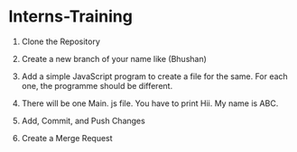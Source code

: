 # Interns-Training
1. Clone the Repository

2. Create a new  branch of your name like (Bhushan)

3. Add a simple JavaScript program to create a file for the same. For each one, the programme should be different.

4. There will be one Main. js file. You have to  print Hii. My name is ABC.

5. Add, Commit, and Push Changes

6. Create a Merge Request
